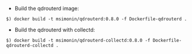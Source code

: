 * Build the qdrouterd image:

```
$) docker build -t msimonin/qdrouterd:0.8.0 -f Dockerfile-qdrouterd .
```

* Build the qdrouterd with collectd:
```
$) docker build -t msimonin/qdrouterd-collectd:0.8.0 -f Dockerfile-qdrouterd-collectd .
```

